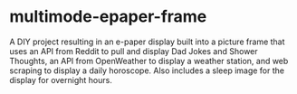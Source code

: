 # multimode-epaper-frame
A DIY project resulting in an e-paper display built into a picture frame that uses an API from Reddit to pull and display Dad Jokes and Shower Thoughts, an API from OpenWeather to display a weather station, and web scraping to display a daily horoscope. Also includes a sleep image for the display for overnight hours.
